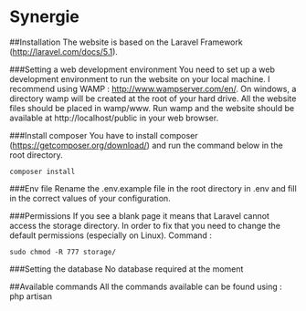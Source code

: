 # Synergie

##Installation
The website is based on the Laravel Framework (http://laravel.com/docs/5.1).

###Setting a web development environment
You need to set up a web development environment to run the website on your local machine.
I recommend using WAMP : http://www.wampserver.com/en/.
On windows, a directory wamp will be created at the root of your hard drive. 
All the website files should be placed in wamp/www. Run wamp and the website should be available at http://localhost/public
in your web browser.

###Install composer
You have to install composer (https://getcomposer.org/download/) and run the command below in the root directory.
```
composer install
```

###Env file
Rename the .env.example file in the root directory in .env and fill in the correct values of your configuration.

###Permissions
If you see a blank page it means that Laravel cannot access the storage directory.
In order to fix that you need to change the default permissions (especially on Linux).
Command : 
```
sudo chmod -R 777 storage/
```

###Setting the database
No database required at the moment

##Available commands
All the commands available can be found using : php artisan

